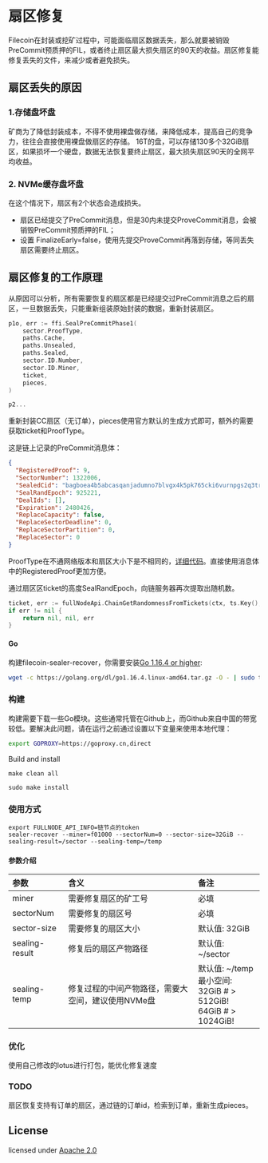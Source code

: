 # 扇区修复

Filecoin在封装或挖矿过程中，可能面临扇区数据丢失，那么就要被销毁PreCommit预质押的FIL，或者终止扇区最大损失扇区的90天的收益。扇区修复能修复丢失的文件，来减少或者避免损失。

## 扇区丢失的原因

### 1.存储盘坏盘
矿商为了降低封装成本，不得不使用裸盘做存储，来降低成本，提高自己的竞争力，往往会直接使用裸盘做扇区的存储。
16T的盘，可以存储130多个32GiB扇区，如果损坏一个硬盘，数据无法恢复要终止扇区，最大损失扇区90天的全网平均收益。

### 2. NVMe缓存盘坏盘
   在这个情况下，扇区有2个状态会造成损失。
   - 扇区已经提交了PreCommit消息，但是30内未提交ProveCommit消息，会被销毁PreCommit预质押的FIL；
   - 设置 FinalizeEarly=false，使用先提交ProveCommit再落到存储，等同丢失扇区需要终止扇区。

## 扇区修复的工作原理

从原因可以分析，所有需要恢复的扇区都是已经提交过PreCommit消息之后的扇区，一旦数据丢失，只能重新组装原始封装的数据，重新封装扇区。

```go
p1o, err := ffi.SealPreCommitPhase1(
    sector.ProofType,
    paths.Cache,
    paths.Unsealed,
    paths.Sealed,
    sector.ID.Number,
    sector.ID.Miner,
    ticket,
    pieces,
)

p2...
```
重新封装CC扇区（无订单），pieces使用官方默认的生成方式即可，额外的需要获取ticket和ProofType。

这是链上记录的PreCommit消息体：
```json
{
  "RegisteredProof": 9,
  "SectorNumber": 1322006,
  "SealedCid": "bagboea4b5abcasqanjadumno7blvgx4k5pk765cki6vurnpgs2q3trt2trkznhj3",
  "SealRandEpoch": 925221,
  "DealIds": [],
  "Expiration": 2480426,
  "ReplaceCapacity": false,
  "ReplaceSectorDeadline": 0,
  "ReplaceSectorPartition": 0,
  "ReplaceSector": 0
}
```
ProofType在不通网络版本和扇区大小下是不相同的，[详细代码]( https://github.com/filecoin-project/lotus/blob/7a38cd9286fbe8c4faf7b1f4737b6ff4dd94d011/chain/actors/builtin/miner/miner.go#L263 )。直接使用消息体中的RegisteredProof更加方便。

通过扇区区ticket的高度SealRandEpoch，向链服务器再次提取出随机数。
```go
ticket, err := fullNodeApi.ChainGetRandomnessFromTickets(ctx, ts.Key(), crypto.DomainSeparationTag_SealRandomness, ticketEpoch, buf.Bytes())
if err != nil {
    return nil, nil, err
}
```

#### Go

构建filecoin-sealer-recover，你需要安装[Go 1.16.4 or higher](https://golang.org/dl/):

```bash
wget -c https://golang.org/dl/go1.16.4.linux-amd64.tar.gz -O - | sudo tar -xz -C /usr/local
```

### 构建
构建需要下载一些Go模块。这些通常托管在Github上，而Github来自中国的带宽较低。要解决此问题，请在运行之前通过设置以下变量来使用本地代理：
```bash
export GOPROXY=https://goproxy.cn,direct  
```

Build and install
```base
make clean all

sudo make install
```

### 使用方式
```base
export FULLNODE_API_INFO=链节点的token
sealer-recover --miner=f01000 --sectorNum=0 --sector-size=32GiB --sealing-result=/sector --sealing-temp=/temp
```
#### 参数介绍
| 参数 | 含义 | 备注 |
| :-----| :----- | :----- |
| miner | 需要修复扇区的矿工号  | 必填 |
| sectorNum | 需要修复的扇区号 | 必填 |
| sector-size | 需要修复的扇区大小 | 默认值: 32GiB |
| sealing-result | 修复后的扇区产物路径 | 默认值: ~/sector |
| sealing-temp | 修复过程的中间产物路径，需要大空间，建议使用NVMe盘 | 默认值: ~/temp <br/> 最小空间: <br/> 32GiB # > 512GiB! <br/> 64GiB  # > 1024GiB! |

### 优化
使用自己修改的lotus进行打包，能优化修复速度

### TODO
扇区恢复支持有订单的扇区，通过链的订单id，检索到订单，重新生成pieces。

## License

licensed under [Apache 2.0](https://github.com/froghub-io/filecoin-sealer-recover/blob/main/LICENSE)
